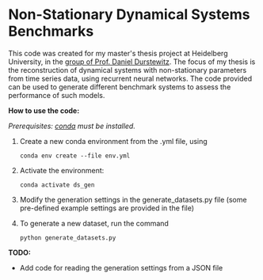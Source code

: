 # Non-Stationary Dynamical Systems Benchmarks

This code was created for my master's thesis project at Heidelberg University, in the [group of Prof. Daniel Durstewitz](https://durstewitzlab.github.io). The focus of my thesis is the reconstruction of dynamical systems with non-stationary parameters from time series data, using recurrent neural networks. The code provided can be used to generate different benchmark systems to assess the performance of such models.



**How to use the code:**

*Prerequisites: [conda](https://docs.conda.io/en/latest/) must be installed.*

1. Create a new conda environment from the .yml file, using 

   ```
   conda env create --file env.yml
   ```

2. Activate the environment:

   ```
   conda activate ds_gen
   ```

3. Modify the generation settings in the generate_datasets.py file (some pre-defined example settings are provided in the file)

4. To generate a new dataset, run the command

   ```
   python generate_datasets.py
   ```



**TODO:**

- Add code for reading the generation settings from a JSON file
